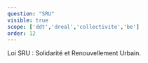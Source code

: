 ```yaml
---
question: "SRU"
visible: true
scope: ['ddt','dreal','collectivite','be']
order: 12
---
```

Loi SRU : Solidarité et Renouvellement Urbain. 
